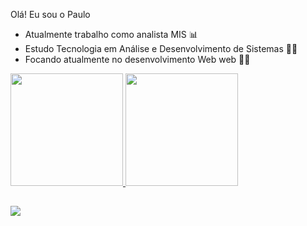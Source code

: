 Olá! Eu sou o Paulo
- Atualmente trabalho como analista MIS 📊
- Estudo Tecnologia em Análise e Desenvolvimento de Sistemas 👨‍💻
- Focando atualmente no desenvolvimento Web web 👩‍💻

<div>
  <a href="https://github.com/Paul0Junior">
    <img height="180em" src="https://github-readme-stats.vercel.app/api?username=paul0junior&show_icons=true&theme=dark&include_all_comits=true&count_private=true"/>
      <img height="180em" src="https://github-readme-stats.vercel.app/api/top-langs/?username=paul0junior&layout=compact&theme=dark"/>
 </div>
    
 ##
    
 <div>
     <a href="http://www.linkedin.com/in/juniorpaulo" target="_blank"><img src="https://img.shields.io/badge/LinkedIn-0077B5?style=for-the-badge&logo=linkedin&logoColor=white" target="_blank" target="_blank"></a>
    </div>
    
  
